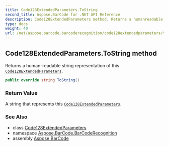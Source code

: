```yaml
---
title: Code128ExtendedParameters.ToString
second_title: Aspose.BarCode for .NET API Reference
description: Code128ExtendedParameters method. Returns a humanreadable string representation of this Code128ExtendedParameters
type: docs
weight: 40
url: /net/aspose.barcode.barcoderecognition/code128extendedparameters/tostring/
---
```

## Code128ExtendedParameters.ToString method

Returns a human-readable string representation of this [`Code128ExtendedParameters`](../).

```csharp
public override string ToString()
```

### Return Value

A string that represents this [`Code128ExtendedParameters`](../).

### See Also

* class [Code128ExtendedParameters](../)
* namespace [Aspose.BarCode.BarCodeRecognition](../../../aspose.barcode.barcoderecognition/)
* assembly [Aspose.BarCode](../../../)


